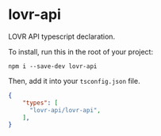 # lovr-api
 LOVR API typescript declaration.

To install, run this in the root of your project:

```
npm i --save-dev lovr-api
```

Then, add it into your ``tsconfig.json`` file.

```json
{
    "types": [
      "lovr-api/lovr-api",
    ],
}
```